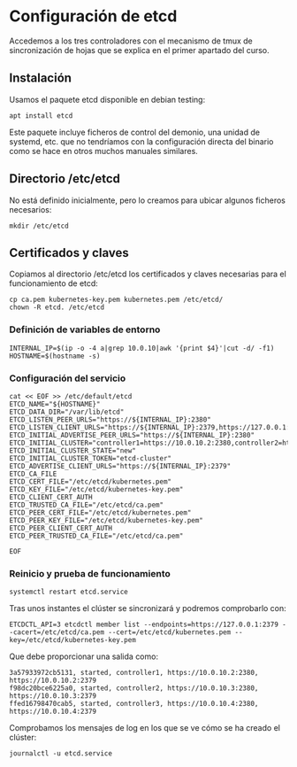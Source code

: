 # Configuración de etcd

Accedemos a los tres controladores con el mecanismo de tmux de
sincronización de hojas que se explica en el primer apartado del
curso.

## Instalación

Usamos el paquete etcd disponible en debian testing:

```
apt install etcd
```

Este paquete incluye ficheros de control del demonio, una unidad de
systemd, etc. que no tendríamos con la configuración directa del
binario como se hace en otros muchos manuales similares.

## Directorio /etc/etcd

No está definido inicialmente, pero lo creamos para ubicar algunos
ficheros necesarios:

```
mkdir /etc/etcd
```

## Certificados y claves

Copiamos al directorio /etc/etcd los certificados y claves necesarias
para el funcionamiento de etcd:

```
cp ca.pem kubernetes-key.pem kubernetes.pem /etc/etcd/
chown -R etcd. /etc/etcd
```

### Definición de variables de entorno

```
INTERNAL_IP=$(ip -o -4 a|grep 10.0.10|awk '{print $4}'|cut -d/ -f1)
HOSTNAME=$(hostname -s)
```

### Configuración del servicio

```
cat << EOF >> /etc/default/etcd
ETCD_NAME="${HOSTNAME}"
ETCD_DATA_DIR="/var/lib/etcd"
ETCD_LISTEN_PEER_URLS="https://${INTERNAL_IP}:2380"
ETCD_LISTEN_CLIENT_URLS="https://${INTERNAL_IP}:2379,https://127.0.0.1:2379"
ETCD_INITIAL_ADVERTISE_PEER_URLS="https://${INTERNAL_IP}:2380"
ETCD_INITIAL_CLUSTER="controller1=https://10.0.10.2:2380,controller2=https://10.0.10.3:2380,controller3=https://10.0.10.4:2380"
ETCD_INITIAL_CLUSTER_STATE="new"
ETCD_INITIAL_CLUSTER_TOKEN="etcd-cluster"
ETCD_ADVERTISE_CLIENT_URLS="https://${INTERNAL_IP}:2379"
ETCD_CA_FILE
ETCD_CERT_FILE="/etc/etcd/kubernetes.pem"
ETCD_KEY_FILE="/etc/etcd/kubernetes-key.pem"
ETCD_CLIENT_CERT_AUTH
ETCD_TRUSTED_CA_FILE="/etc/etcd/ca.pem"
ETCD_PEER_CERT_FILE="/etc/etcd/kubernetes.pem"
ETCD_PEER_KEY_FILE="/etc/etcd/kubernetes-key.pem"
ETCD_PEER_CLIENT_CERT_AUTH
ETCD_PEER_TRUSTED_CA_FILE="/etc/etcd/ca.pem"

EOF
```

### Reinicio y prueba de funcionamiento

```
systemctl restart etcd.service
```

Tras unos instantes el clúster se sincronizará y podremos comprobarlo con:

```
ETCDCTL_API=3 etcdctl member list --endpoints=https://127.0.0.1:2379 --cacert=/etc/etcd/ca.pem --cert=/etc/etcd/kubernetes.pem --key=/etc/etcd/kubernetes-key.pem
```

Que debe proporcionar una salida como:

```
3a57933972cb5131, started, controller1, https://10.0.10.2:2380, https://10.0.10.2:2379
f98dc20bce6225a0, started, controller2, https://10.0.10.3:2380, https://10.0.10.3:2379
ffed16798470cab5, started, controller3, https://10.0.10.4:2380, https://10.0.10.4:2379
```

Comprobamos los mensajes de log en los que se ve cómo se ha creado el
clúster:

```
journalctl -u etcd.service
```
